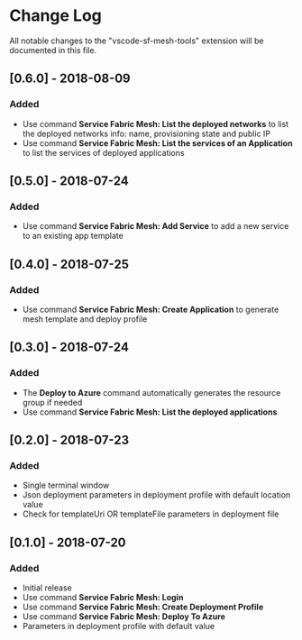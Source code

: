 # Change Log
All notable changes to the "vscode-sf-mesh-tools" extension will be documented in this file.

## [0.6.0] - 2018-08-09
### Added
- Use command **Service Fabric Mesh: List the deployed networks** to list the deployed networks info: name, provisioning state and public IP
- Use command **Service Fabric Mesh: List the services of an Application** to list the services of deployed applications

## [0.5.0] - 2018-07-24
### Added
- Use command **Service Fabric Mesh: Add Service** to add a new service to an existing app template

## [0.4.0] - 2018-07-25
### Added
- Use command **Service Fabric Mesh: Create Application** to generate mesh template and deploy profile

## [0.3.0] - 2018-07-24
### Added
- The **Deploy to Azure** command automatically generates the resource group if needed
- Use command **Service Fabric Mesh: List the deployed applications**

## [0.2.0] - 2018-07-23
### Added
- Single terminal window
- Json deployment parameters in deployment profile with default location value
- Check for templateUri OR templateFile parameters in deployment file

## [0.1.0] - 2018-07-20
### Added
- Initial release
- Use command **Service Fabric Mesh: Login**
- Use command **Service Fabric Mesh: Create Deployment Profile**
- Use command **Service Fabric Mesh: Deploy To Azure**
- Parameters in deployment profile with default value